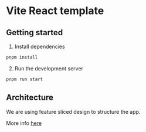# Vite React template

## Getting started

1. Install dependencies

```bash
pnpm install
```

2. Run the development server

```bash
pnpm run start
```

## Architecture

We are using feature sliced design to structure the app.

More info [here](https://feature-sliced.design/docs)
